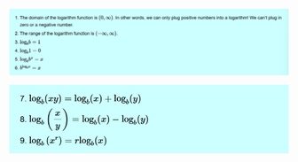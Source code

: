 ![](../z_images/Pasted%20image%2020250104181408.png)

![](../z_images/Pasted%20image%2020250104181419.png)

